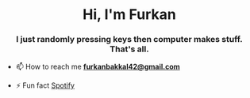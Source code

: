 <h1 align="center">Hi, I'm Furkan</h1>
<h3 align="center">I just randomly pressing keys then computer makes stuff. That's all.</h3>

- 📫 How to reach me **furkanbakkal42@gmail.com**

- ⚡ Fun fact [Spotify](https://open.spotify.com/intl-tr/track/4NioO5R9sHEZh4cGzMHyNt?si=791e3db8471d4803)



